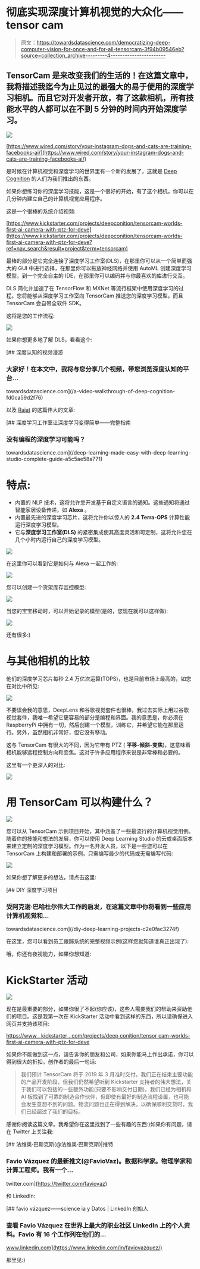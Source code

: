 # 彻底实现深度计算机视觉的大众化——tensor cam

> 原文：<https://towardsdatascience.com/democratizing-deep-computer-vision-for-once-and-for-all-tensorcam-3f94b09546eb?source=collection_archive---------4----------------------->

## TensorCam 是来改变我们的生活的！在这篇文章中，我将描述我迄今为止见过的最强大的易于使用的深度学习相机。而且它对开发者开放，有了这款相机，所有技能水平的人都可以在不到 5 分钟的时间内开始深度学习。

![](img/6f31612e3f595ff0c5e71fc4eac508d0.png)

[https://www.wired.com/story/your-instagram-dogs-and-cats-are-training-facebooks-ai/](https://www.wired.com/story/your-instagram-dogs-and-cats-are-training-facebooks-ai/)

是时候在计算机视觉和深度学习的世界里有一个新的发展了，这就是 [Deep Cognition](https://medium.com/u/561cb78751ed?source=post_page-----3f94b09546eb--------------------------------) 的人们为我们推出的东西。

如果你想练习你的深度学习技能，这是一个很好的开始，有了这个相机，你可以在几分钟内建立自己的计算机视觉应用程序。

这是一个很棒的系统介绍视频:

[https://www.kickstarter.com/projects/deepconition/tensorcam-worlds-first-ai-camera-with-ptz-for-deve](https://www.kickstarter.com/projects/deepconition/tensorcam-worlds-first-ai-camera-with-ptz-for-deve?ref=nav_search&result=project&term=tensorcam)

最棒的部分是它完全连接了深度学习工作室(DLS)，在那里你可以从一个简单而强大的 GUI 中进行选择，在那里你可以拖放神经网络并使用 AutoML 创建深度学习模型，到一个完全自主的 IDE，在那里你可以编码并与你最喜欢的库进行交互。

DLS 简化并加速了在 TensorFlow 和 MXNet 等流行框架中使用深度学习的过程。您将能够从深度学习工作室向 TensorCam 推送您的深度学习模型。而且 TensorCam 会自带全软件 SDK。

这将是您的工作流程:

![](img/2d0c8bf8f67bd60cf4fb06740c209a42.png)

如果你想更多地了解 DLS，看看这个:

[](/a-video-walkthrough-of-deep-cognition-fd0ca59d2f76) [## 深度认知的视频漫游

### 大家好！在本文中，我将与您分享几个视频，带您浏览深度认知的平台…

towardsdatascience.com](/a-video-walkthrough-of-deep-cognition-fd0ca59d2f76) 

以及 [Rajat](https://medium.com/u/499b9c4ef53c?source=post_page-----3f94b09546eb--------------------------------) 的这篇伟大的文章:

[](/deep-learning-made-easy-with-deep-learning-studio-complete-guide-a5c5ae58a771) [## 深度学习工作室让深度学习变得简单——完整指南

### 没有编程的深度学习可能吗？

towardsdatascience.com](/deep-learning-made-easy-with-deep-learning-studio-complete-guide-a5c5ae58a771) 

# 特点:

*   内置的 NLP 技术，这将允许您开发基于自定义语言的通知。这些通知将通过智能家居设备传递，如 **Alexa** 。
*   内置最先进的深度学习芯片，这将允许你以惊人的 **2.4 Terra-OPS** 计算性能运行深度学习模型。
*   它与**深度学习工作室(DLS)** 的紧密集成使其高度灵活和可定制，这将允许您在几个小时内运行自己的深度学习模型。

![](img/85dd70ff0abcb9cb2ba9e314bc393472.png)

在这里你可以看到它是如何与 Alexa 一起工作的:

![](img/f790eec547388003a1be4de7109e98fb.png)

您可以创建一个货架库存监控模型:

![](img/27360a674c33ade17ab8e61ca3cb7066.png)

当您的宝宝移动时，可以开始记录的模型(是的，您现在就可以这样做):

![](img/8f0e3ed0c824f121fd37d88111f44aaf.png)

还有很多:)

# 与其他相机的比较

他们的深度学习芯片每秒 2.4 万亿次运算(TOPS)，也是目前市场上最高的，如您在对比中所见:

![](img/ec268808470d76d67536bcbc36dc3c0d.png)

不要误会我的意思，DeepLens 和谷歌视觉套件也很棒，我过去实际上用过谷歌视觉套件，我唯一希望它更容易的部分是编程和界面。我的意思是，你必须在 RaspberryPi 中拥有一切，然后创建一个模型，训练它，并希望它能在那里运行。另外，虽然相机非常好，但它没有移动。

这与 TensorCam 有很大的不同，因为它带有 PTZ ( **平移-倾斜-变焦**)，这意味着相机能够远程控制方向和变焦。这对于许多应用程序来说是非常棒和必要的。

这里有一个更深入的对比:

![](img/4c4af68ca4eb884d484ee7a0fb0ece92.png)

# 用 TensorCam 可以构建什么？

![](img/00c274393bec41b8a09f0f622a8117c4.png)

您可以从 TensorCam 示例项目开始，其中涵盖了一些最流行的计算机视觉用例。随着你的技能和想法的发展，你可以使用 Deep Learning Studio 的云或桌面版本来建立定制的深度学习模型。作为一名开发人员，以下是一些您可以在 TensorCam 上构建和部署的示例，只需编写最少的代码或无需编写代码:

![](img/054888c4d26143bba4894500b5a84b7b.png)

如果你想了解更多的想法，请点击这里:

[](/diy-deep-learning-projects-c2e0fac3274f) [## DIY 深度学习项目

### 受阿克谢·巴哈杜尔伟大工作的启发，在这篇文章中你将看到一些应用计算机视觉和…

towardsdatascience.com](/diy-deep-learning-projects-c2e0fac3274f) 

在这里，您可以看到员工跟踪系统的完整视频示例(这样您就知道谁真正出现了):

哦，你还有夜视能力，如果你想知道:

# KickStarter 活动

![](img/7976718ca9829a4d724755a833d2dc97.png)

现在是最重要的部分，如果你很了不起(你应该)，这些人需要我们的帮助来资助他们的项目。这是我第一次在 KickStarter 活动中看到这样的东西，所以请确保进入网页并支持该项目:

[https://www . kickstarter . com/projects/deep conition/tensor cam-worlds-first-ai-camera-with-ptz-for-deve](https://www.kickstarter.com/projects/deepconition/tensorcam-worlds-first-ai-camera-with-ptz-for-deve?ref=nav_search&result=project&term=tensorcam)

如果你不能做到这一点，请告诉你的朋友和公司，如果你能马上作出承诺，你可以得到很大的折扣。创作者的最后一句话:

> 我们预计 TensorCam 将于 2019 年 3 月准时交付。我们正在结束主要功能的产品开发阶段，但我们仍然希望听到 Kickstarter 支持者的伟大想法，关于我们可以包括的一些额外功能(只要不影响交付日期)。我们已经为相机和 AI 板找到了可靠的制造合作伙伴，但即使有最好的制造流程设置，也可能会发生意想不到的问题。物流问题也正在得到解决，以确保顺利交货时，我们已经超过了我们的目标。

感谢你阅读这篇文章。我希望你在这里找到了一些有趣的东西:)如果你有问题，请在 Twitter 上关注我:

[](https://twitter.com/faviovaz) [## 法维奥·巴斯克斯(@法维奥·巴斯克斯)|推特

### Favio Vázquez 的最新推文(@FavioVaz)。数据科学家。物理学家和计算工程师。我有一个…

twitter.com](https://twitter.com/faviovaz) 

和 LinkedIn:

[](https://www.linkedin.com/in/faviovazquez/) [## favio vázquez——science ia y Datos | LinkedIn 创始人

### 查看 Favio Vázquez 在世界上最大的职业社区 LinkedIn 上的个人资料。Favio 有 16 个工作列在他们的…

www.linkedin.com](https://www.linkedin.com/in/faviovazquez/) 

那里见:)